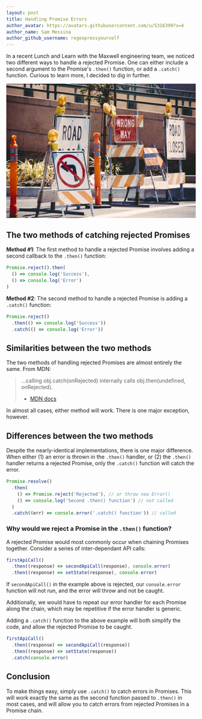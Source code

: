 ```yaml
---
layout: post
title: Handling Promise Errors
author_avatar: https://avatars.githubusercontent.com/u/5316399?v=4
author_name: Sam Messina
author_github_username: regexpressyourself
---
```


In a recent Lunch and Learn with the Maxwell engineering team, we noticed two different ways to handle a rejected Promise. One can either include a second argument to the Promise's `.then()` function, or add a `.catch()` function. Curious to learn more, I decided to dig in further.

![](/images/posts/2021-12-13-promises-unfulfilled-handling-promise-errors/detour.jpeg)

## The two methods of catching rejected Promises

**Method #1**: The first method to handle a rejected Promise involves adding a second callback to the `.then()` function:

```javascript
Promise.reject().then(
  () => console.log('Success'),
  () => console.log('Error')
)
```

**Method #2**: The second method to handle a rejected Promise is adding a `.catch()` function:

```javascript
Promise.reject()
  .then(() => console.log('Success'))
  .catch(() => console.log('Error'))
```


## Similarities between the two methods

The two methods of handling rejected Promises are almost entirely the same. From MDN:

> ...calling obj.catch(onRejected) internally calls obj.then(undefined, onRejected).
>
> - [MDN docs](https://developer.mozilla.org/en-US/docs/Web/JavaScript/Reference/Global_Objects/Promise/catch)

In almost all cases, either method will work. There is one major exception, however.

## Differences between the two methods

Despite the nearly-identical implementations, there is one major difference. When either (1) an error is thrown in the `.then()` handler, or (2) the `.then()` handler returns a rejected Promise, only the `.catch()` function will  catch the error.

```javascript
Promise.resolve()
  .then(
    () => Promise.reject('Rejected'), // or throw new Error()
    () => console.log('Second .then() function') // not called
  )
  .catch((err) => console.error('.catch() function')) // called
```

### Why would we reject a Promise in the `.then()` function?

A rejected Promise would most commonly occur when chaining Promises together. Consider a series of inter-dependant API calls:

```javascript
firstApiCall()
  .then((response) => secondApiCall(response), console.error)
  .then((response) => setState(response), console.error)
```

If `secondApiCall()` in the example above is rejected, our `console.error` function will not run, and the error will throw and not be caught.

Additionally, we would have to repeat our error handler for each Promise along the chain, which may be repetitive if the error handler is generic.


Adding a `.catch()` function to the above example will both simplify the code, and allow the rejected Promise to be caught.

```javascript
firstApiCall()
  .then((response) => secondApiCall(response))
  .then((response) => setState(response))
  .catch(console.error)
```


## Conclusion

To make things easy, simply use `.catch()` to catch errors in Promises. This will work exactly the same as the second function passed to `.then()` in most cases, and will allow you to catch errors from rejected Promises in a Promise chain.


